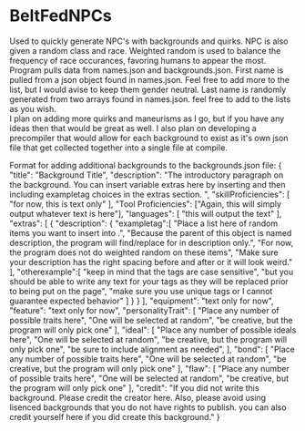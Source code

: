 # BeltFedNPCs
Used to quickly generate NPC's with backgrounds and quirks.
NPC is also given a random class and race. Weighted random is used to balance the frequency of race occurances, 
favoring humans to appear the most. 
Program pulls data from names.json and backgrounds.json. 
First name is pulled from a json object found in names.json. Feel free to add more to the list, but I would avise 
to keep them gender neutral.
Last name is randomly generated from two arrays found in names.json. feel free to add to the lists as you wish.  
I plan on adding more quirks and maneurisms as I go, but if you have any ideas then that would be great as well. 
I also plan on developing a precompiler that would allow for each background to exist as it's own json file that 
get collected together into a single file at compile.


Format for adding additional backgrounds to the backgrounds.json file:
{
      "title": "Background Title",
      "description": "The introductory paragraph on the background. You can insert variable extras here by inserting <exampletag> and then including exampletag choices in the extras section. <otherexample>",
      "skillProficiencies": [
        "for now, this is text only"
      ],
      "Tool Proficiencies": ["Again, this will simply output whatever text is here"],
      "languages": [
        "this will output the text"
      ],
      "extras": [
        {
          "description": {
            "exampletag":[
              "Place a list here of random items you want to insert into <exampletag>.",
              "Because the parent of this object is named description, the program will find/replace for <exampletag> in description only.",
              "For now, the program does not do weighted random on these items",
              "Make sure your description has the right spacing before and after <exampletag> or it will look weird."
            ],
            "otherexample":[
              "keep in mind that the tags are case sensitive",
              "but you should be able to write any text for your tags as they will be replaced prior to being put on the page",
              "make sure you use unique tags or I cannot guarantee expected behavior"
            ]
          }
        }
      ],
      "equipment": "text only for now",
      "feature": "text only for now",
      "personalityTrait": [
        "Place any number of possible traits here",
        "One will be selected at random",
        "be creative, but the program will only pick one"
      ],
      "ideal": [
        "Place any number of possible ideals here",
        "One will be selected at random",
        "be creative, but the program will only pick one",
        "be sure to include alignment as needed",
      ],
      "bond": [
        "Place any number of possible traits here",
        "One will be selected at random",
        "be creative, but the program will only pick one"
      ],
      "flaw": [
        "Place any number of possible traits here",
        "One will be selected at random",
        "be creative, but the program will only pick one"
      ],
      "credit": "If you did not write this background. Please credit the creator here. Also, please avoid using lisenced backgrounds that you do not have rights to publish. you can also credit yourself here if you did create this background."
    }

